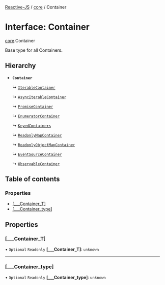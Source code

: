 [Reactive-JS](../README.md) / [core](../modules/core.md) / Container

# Interface: Container

[core](../modules/core.md).Container

Base type for all Containers.

## Hierarchy

- **`Container`**

  ↳ [`IterableContainer`](core.IterableContainer.md)

  ↳ [`AsyncIterableContainer`](core.AsyncIterableContainer.md)

  ↳ [`PromiseContainer`](core.PromiseContainer.md)

  ↳ [`EnumeratorContainer`](core.EnumeratorContainer.md)

  ↳ [`KeyedContainers`](core.KeyedContainers-1.md)

  ↳ [`ReadonlyMapContainer`](core.ReadonlyMapContainer.md)

  ↳ [`ReadonlyObjectMapContainer`](core.ReadonlyObjectMapContainer.md)

  ↳ [`EventSourceContainer`](core.EventSourceContainer.md)

  ↳ [`ObservableContainer`](core.ObservableContainer.md)

## Table of contents

### Properties

- [[\_\_\_Container\_T]](core.Container.md#[___container_t])
- [[\_\_\_Container\_type]](core.Container.md#[___container_type])

## Properties

### [\_\_\_Container\_T]

• `Optional` `Readonly` **[\_\_\_Container\_T]**: `unknown`

___

### [\_\_\_Container\_type]

• `Optional` `Readonly` **[\_\_\_Container\_type]**: `unknown`
